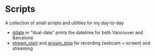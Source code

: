 # Scripts

A collection of small scripts and utilities for my day-to-day

* [ddate](./ddate) or "dual-date" prints the datetime for both Vancouver and Barcelona
* [stream_start](./stream_start) and [stream_stop](./stream_stop) for recording (webcam + screen) and streaming

